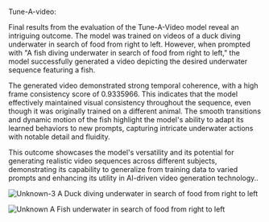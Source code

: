 Tune-A-video:


Final results from the evaluation of the Tune-A-Video model reveal an intriguing outcome. The model was trained on videos of a duck diving underwater in search of food from right to left. However, when prompted with "A fish diving underwater in search of food from right to left," the model successfully generated a video depicting the desired underwater sequence featuring a fish.

The generated video demonstrated strong temporal coherence, with a high frame consistency score of 0.9335966. This indicates that the model effectively maintained visual consistency throughout the sequence, even though it was originally trained on a different animal. The smooth transitions and dynamic motion of the fish highlight the model's ability to adapt its learned behaviors to new prompts, capturing intricate underwater actions with notable detail and fluidity.

This outcome showcases the model's versatility and its potential for generating realistic video sequences across different subjects, demonstrating its capability to generalize from training data to varied prompts and enhancing its utility in AI-driven video generation technology..

![Unknown-3](https://github.com/user-attachments/assets/b210c540-be25-4d1e-a94c-4f70d41f9ff0)
A Duck diving underwater in search of food from right to left

![Unknown](https://github.com/user-attachments/assets/51b9b718-213a-47b6-b21e-3b8c3013f90e)
A Fish underwater in search of food from right to left



